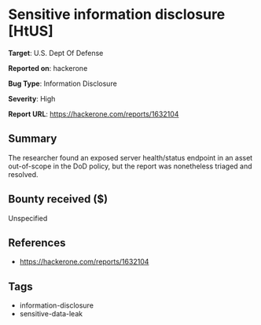 # Sensitive information disclosure [HtUS]

**Target**: U.S. Dept Of Defense

**Reported on**: hackerone

**Bug Type**: Information Disclosure

**Severity**: High

**Report URL**: https://hackerone.com/reports/1632104

## Summary
The researcher found an exposed server health/status endpoint in an asset out-of-scope in the DoD policy, but the report was nonetheless triaged and resolved.

## Bounty received ($)
Unspecified

## References
- https://hackerone.com/reports/1632104
## Tags
- information-disclosure
- sensitive-data-leak
